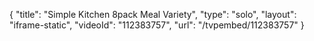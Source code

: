{
    "title": "Simple Kitchen 8pack Meal Variety",
    "type": "solo",
    "layout": "iframe-static",
    "videoId": "112383757",
    "url": "\/tvpembed\/112383757"
}
